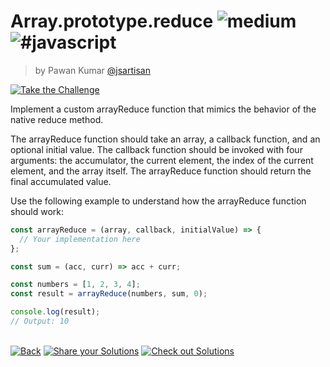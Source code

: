 <!--info-header-start--><h1>Array.prototype.reduce <img src="https://img.shields.io/badge/-medium-d9901a" alt="medium"/> <img src="https://img.shields.io/badge/-%23javascript-999" alt="#javascript"/></h1><blockquote><p>by Pawan Kumar <a href="https://github.com/jsartisan" target="_blank">@jsartisan</a></p></blockquote><p><a href="https://frontend-challenges.com/challenges/00082-medium-array-prototype-reduce" target="_blank"><img src="https://img.shields.io/badge/-Take%20the%20Challenge-0d99ff?logo=javascript&logoColor=white" alt="Take the Challenge"/></a> </p><!--info-header-end-->

Implement a custom arrayReduce function that mimics the behavior of the native reduce method.

The arrayReduce function should take an array, a callback function, and an optional initial value. The callback function should be invoked with four arguments: the accumulator, the current element, the index of the current element, and the array itself. The arrayReduce function should return the final accumulated value.

Use the following example to understand how the arrayReduce function should work:

```js index.js
const arrayReduce = (array, callback, initialValue) => {
  // Your implementation here
};

const sum = (acc, curr) => acc + curr;

const numbers = [1, 2, 3, 4];
const result = arrayReduce(numbers, sum, 0);

console.log(result); 
// Output: 10
```


<!--info-footer-start--><br><a href="../../README.md" target="_blank"><img src="https://img.shields.io/badge/-Back-grey" alt="Back"/></a> <a href="https://github.com/jsartisan/frontend-challenges/issues/new?template=answer.md&labels=answer,82,undefined&title=82%20-%20Array.prototype.reduce%20-%20undefined&body=" target="_blank"><img src="https://img.shields.io/badge/-Share%20your%20Solutions-teal" alt="Share your Solutions"/></a> <a href="https://github.com/jsartisan/frontend-challenges/issues?q=label%3A82+label%3Aanswer+sort%3Areactions-%2B1-desc" target="_blank"><img src="https://img.shields.io/badge/-Check%20out%20Solutions-de5a77?logo=awesome-lists&logoColor=white" alt="Check out Solutions"/></a> <!--info-footer-end-->